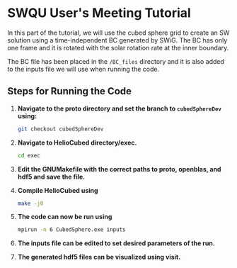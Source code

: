 # SWQU User's Meeting Tutorial

In this part of the tutorial, we will use the cubed sphere grid to create an SW solution using a time-independent BC generated by SWiG. The BC has only one frame and it is rotated with the solar rotation rate at the inner boundary.

The BC file has been placed in the `/BC_files` directory and it is also added to the inputs file we will use when running the code.

## Steps for Running the Code

1. **Navigate to the proto directory and set the branch to `cubedSphereDev` using:**
   ```bash
   git checkout cubedSphereDev

2. **Navigate to HelioCubed directory/exec.**
   ```bash
   cd exec

3. **Edit the GNUMakefile with the correct paths to proto, openblas, and hdf5 and save the file.**

4. **Compile HelioCubed using**
   ```bash
   make -j8

5. **The code can now be run using**
    ```bash
    mpirun -n 6 CubedSphere.exe inputs

6. **The inputs file can be edited to set desired parameters of the run.**
7. **The generated hdf5 files can be visualized using visit.**


